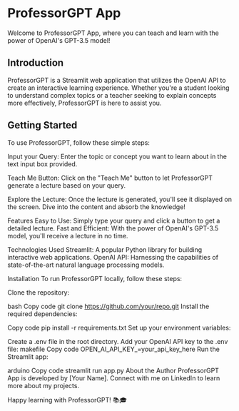# ProfessorGPT App
Welcome to ProfessorGPT App, where you can teach and learn with the power of OpenAI's GPT-3.5 model!

## Introduction
ProfessorGPT is a Streamlit web application that utilizes the OpenAI API to create an interactive learning experience.
Whether you're a student looking to understand complex topics or a teacher seeking to explain concepts more effectively, ProfessorGPT is here to assist you.

## Getting Started
To use ProfessorGPT, follow these simple steps:

Input your Query: Enter the topic or concept you want to learn about in the text input box provided.

Teach Me Button: Click on the "Teach Me" button to let ProfessorGPT generate a lecture based on your query.

Explore the Lecture: Once the lecture is generated, you'll see it displayed on the screen. Dive into the content and absorb the knowledge!

Features
Easy to Use: Simply type your query and click a button to get a detailed lecture.
Fast and Efficient: With the power of OpenAI's GPT-3.5 model, you'll receive a lecture in no time.

Technologies Used
Streamlit: A popular Python library for building interactive web applications.
OpenAI API: Harnessing the capabilities of state-of-the-art natural language processing models.

Installation
To run ProfessorGPT locally, follow these steps:

Clone the repository:

bash
Copy code
git clone https://github.com/your/repo.git
Install the required dependencies:

Copy code
pip install -r requirements.txt
Set up your environment variables:

Create a .env file in the root directory.
Add your OpenAI API key to the .env file:
makefile
Copy code
OPEN_AI_API_KEY_=your_api_key_here
Run the Streamlit app:

arduino
Copy code
streamlit run app.py
About the Author
ProfessorGPT App is developed by [Your Name]. Connect with me on LinkedIn to learn more about my projects.

Happy learning with ProfessorGPT! 📚🎓
